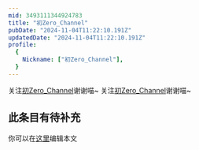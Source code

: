 ```yaml
---
mid: 3493111344924783
title: "初Zero_Channel"
pubDate: "2024-11-04T11:22:10.191Z"
updatedDate: "2024-11-04T11:22:10.191Z"
profile:
  {
    Nickname: ["初Zero_Channel"],
  }
---
```


关注[初Zero_Channel](https://space.bilibili.com/3493111344924783)谢谢喵~ 关注[初Zero_Channel](https://space.bilibili.com/3493111344924783)谢谢喵~

## 此条目有待补充
你可以在[这里](https://github.com/Yuhanawa/VTuber.ICU-Content/edit/master/v/初Zero_Channel/index.md)编辑本文
